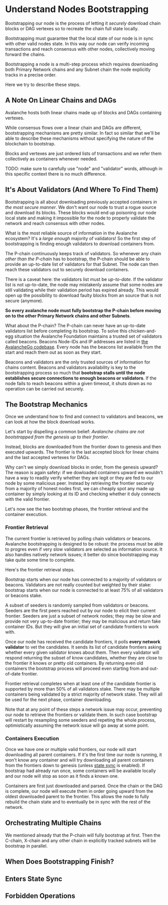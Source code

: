 # Understand Nodes Bootstrapping

Bootstrapping our node is the process of letting it *securely* download chain blocks
or DAG vertexes so to recreate the chain full state locally.

Bootstrapping must guarantee that the local state of our node is in sync with
other valid nodes state. In this way our node can verify incoming transactions and
reach consensus with other nodes, collectively moving forward the chains.

Bootstrapping a node is a multi-step process which requires downloading both
Primary Network chains and any Subnet chain the node explicitly tracks in a
precise order.

Here we try to describe these steps.

## A Note On Linear Chains and DAGs

Avalanche hosts both linear chains made up of blocks and DAGs containing
vertexes.

While consensus flows over a linear chain and DAGs are different, bootstrapping
mechanisms are pretty similar. In fact so similar that we'll be able to describe
these mechanisms without specifying the nature of the blockchain to bootstrap.

Blocks and vertexes are just ordered lists of transactions and we refer them
collectively as containers whenever needed.

TODO: make sure to carefully use "node" and "validator" words, although in this
specific context there is no much difference.

## It's About Validators (And Where To Find Them)

Bootstrapping is all about downloading previously accepted containers *in the
most secure manner*. We don't want our node to trust a rogue source and download
its blocks. These blocks would end up poisoning our node local state and making it
impossible for the node to properly validate the network and reach consensus with
other nodes.

What is the most reliable source of information in the Avalanche ecosystem? It's
a *large enough* majority of validators! So the first step of bootstrapping is
finding enough validators to download containers from.

The P-chain continuously keeps track of validators. So whenever any chain
*other than the P-chain* has to bootstrap, the P-chain should be able to provide
an up-to-date list of validators for that Subnet. The node can then reach these
validators out to securely download containers.

There is a caveat here: the validators list must be *up-to-date*. If the validator
list is not up-to-date, the node may mistakenly assume that some nodes are still
validating while their validation period has expired already. This would open up
the possibility to download faulty blocks from an source that is not secure (anymore).

**So every avalanche node must fully bootstrap the P-chain before moving on
to the other Primary Network chains and other Subnets**.

What about the P-chain? The P-chain can never have an up-to-date validators list
before completing its bootstrap. To solve this chicken-and-egg situation the
Avalanche Foundation maintains a trusted set of validators called beacons.
Beacons Node-IDs and IP addresses are listed in [the AvalancheGo
codebase](https://github.com/ava-labs/avalanchego/blob/master/genesis/beacons.go). 
Every node has the beacons list available from the start and reach them out as soon as they start. 

Beacons and validators are the only trusted sources of information for chains
content. Beacons and validators availability is key to the bootstrapping
process so much that **bootstrap stalls until the node establishes secure
connections to enough beacons or validators**. If the node fails to reach
beacons within a given timeout, it shuts down as no operation can be
carried out securely.

## The Bootstrap Mechanics

Once we understand how to find and connect to validators and beacons, we can
look at how the block download works.

Let's start by dispelling a common belief: *Avalanche chains are not
bootstrapped from the genesis up to their frontier*.

Instead, blocks are downloaded from the frontier down to genesis and then
executed upwards. The frontier is the last accepted block for linear chains and
the last accepted vertexes for DAGs. 

Why can't we simply download blocks in order, from the genesis upward? The
reason is again safety: if we dowloaded containers upward we wouldn't have a way
to readily verify whether they are legit or they are fed to our node by some
malicious peer. Instead by retrieving the frontier securely from a majority of
honest nodes first, we can cheaply spot any made up container by simply looking
at its ID and checking whether it duly connects with the valid frontier.

Let's now see the two bootstrap phases, the frontier retrieval and the container execution.

### Frontier Retrieval

The current frontier is retrieved by polling chain validators or beacons.
Avalanche bootstrapping is designed to be robust: the process must be able to
progres even if very slow validators are selected as information source. It also
handles natively network issues; it better do since bootstrapping may take quite
some time to complete.

Here's the frontier retrieval steps.

Bootstrap starts when our node has connected to a majority of validators or
beacons. Validators are not really counted but weighted by their stake:
bootstrap starts when our node is connected to at least $75\%$ of all validators
or beacons stake.

A subset of seeders is randomly sampled from validators or beacons. Seeders are
the first peers reached out by our node to elicit their current frontier.
Seeders are just a subset of network nodes; they may be slow and provide not
very up-to-date frontier; they may be malicious and return fake container IDs.
But they will give an initial set of candidate frontiers to work with.

Once our node has received the candidate frontiers, it polls **every network
validator** to vet the candidates. It sends its list of candidate frontiers
asking whether every given validator knows about them. Then every validator will
respond returning the subset of know candidates, whether they are close to the
frontier it knows or pretty old containers. By returning even old containers the
bootstrap process will proceed even starting from and out-of-date frontier.

Frontier retrieval completes when at least one of the candidate frontier is
supported by more than $50\%$ of all validators stake. There may be multiple
containers being validated by a strict majority of network stake. They will all
be used for the next phase, container downloading.

Note that at any point of these steps a network issue may occur, preventing our
node to retrieve the frontiers or validate them. In such case bootstrap will
restart by resampling some seeders and repeting the whole process,
optimistically assuming the network issue will go away at some point.

### Containers Execution

Once we have one or multiple valid frontiers, our node will start downloading
all parent containers. If it's the first time our node is running, it won't know
any container and will try downloading all parent containers from the frontiers
down to genesis (unless [state sync](#enters-state-sync) is enabled). If
bootstrap had already run once, some containers will be available locally and our
node will stop as soon as it finds a known one.

Containers are first just downloaded and parsed. Once the chain or the DAG is
complete, our node will execute them in order going upward from the oldest
downloaded parent to the frontier. This allows the node to fully rebuild the
chain state and to eventually be in sync with the rest of the network.

## Orchestrating Multiple Chains

We mentioned already that the P-chain will fully bootstrap at first.
Then the C-chain, X-chain and any other chain in explicitly tracked subnets will be bootstrap in parallel.

## When Does Bootstrapping Finish?

## Enters State Sync

## Forbidden Operations
